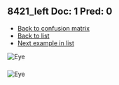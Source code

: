 ## 8421_left Doc: 1 Pred: 0
- [Back to confusion matrix](https://github.com/juliandewit/kaggle_retinopathy/blob/master/matrix.md)
- [Back to list](https://github.com/juliandewit/kaggle_retinopathy/blob/master/lists/10/list.md)
- [Next example in list](https://github.com/juliandewit/kaggle_retinopathy/blob/master/lists/10/84/8430_left.md)

![Eye](https://retinopaty.blob.core.windows.net/size1024/8421_left_1.jpeg)

### 

![Eye]()
